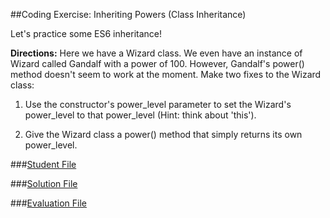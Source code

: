 ##Coding Exercise: Inheriting Powers (Class Inheritance)

Let's practice some ES6 inheritance!

**Directions:**
Here we have a Wizard class. We even have an instance of Wizard called Gandalf with a power of 100. However, Gandalf's power() method doesn't seem to work at the moment. Make two fixes to the Wizard class:

1) Use the constructor's power_level parameter to set the Wizard's power_level to that power_level (Hint: think about 'this').

2) Give the Wizard class a power() method that simply returns its own power_level.


###[Student File](./student.js)

###[Solution File]('./solution.js')

###[Evaluation File]('./evaluate.js')
